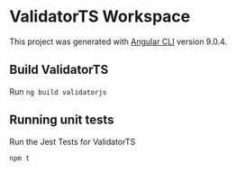 # ValidatorTS Workspace

This project was generated with [Angular CLI](https://github.com/angular/angular-cli) version 9.0.4.

## Build ValidatorTS

Run `ng build validatorjs`

## Running unit tests

Run the Jest Tests for ValidatorTS

`npm t`